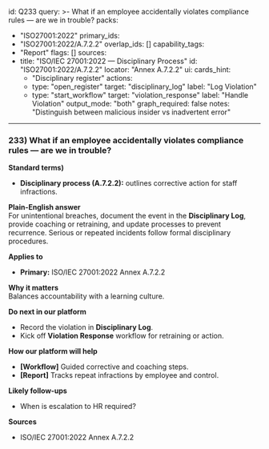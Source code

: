 id: Q233
query: >-
  What if an employee accidentally violates compliance rules — are we in trouble?
packs:
  - "ISO27001:2022"
primary_ids:
  - "ISO27001:2022/A.7.2.2"
overlap_ids: []
capability_tags:
  - "Report"
flags: []
sources:
  - title: "ISO/IEC 27001:2022 — Disciplinary Process"
    id: "ISO27001:2022/A.7.2.2"
    locator: "Annex A.7.2.2"
ui:
  cards_hint:
    - "Disciplinary register"
  actions:
    - type: "open_register"
      target: "disciplinary_log"
      label: "Log Violation"
    - type: "start_workflow"
      target: "violation_response"
      label: "Handle Violation"
output_mode: "both"
graph_required: false
notes: "Distinguish between malicious insider vs inadvertent error"
---
### 233) What if an employee accidentally violates compliance rules — are we in trouble?

**Standard terms)**  
- **Disciplinary process (A.7.2.2):** outlines corrective action for staff infractions.

**Plain-English answer**  
For unintentional breaches, document the event in the **Disciplinary Log**, provide coaching or retraining, and update processes to prevent recurrence. Serious or repeated incidents follow formal disciplinary procedures.

**Applies to**  
- **Primary:** ISO/IEC 27001:2022 Annex A.7.2.2

**Why it matters**  
Balances accountability with a learning culture.

**Do next in our platform**  
- Record the violation in **Disciplinary Log**.  
- Kick off **Violation Response** workflow for retraining or action.

**How our platform will help**  
- **[Workflow]** Guided corrective and coaching steps.  
- **[Report]** Tracks repeat infractions by employee and control.

**Likely follow-ups**  
- When is escalation to HR required?

**Sources**  
- ISO/IEC 27001:2022 Annex A.7.2.2
